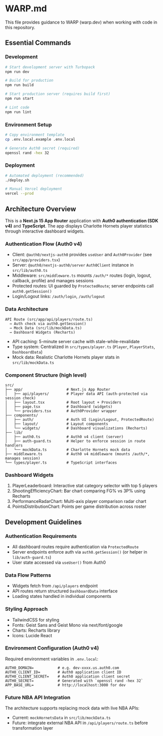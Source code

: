 # WARP.md

This file provides guidance to WARP (warp.dev) when working with code in this repository.

## Essential Commands

### Development
```bash
# Start development server with Turbopack
npm run dev

# Build for production
npm run build

# Start production server (requires build first)
npm run start

# Lint code
npm run lint
```

### Environment Setup
```bash
# Copy environment template
cp .env.local.example .env.local

# Generate Auth0 secret (required)
openssl rand -hex 32
```

### Deployment
```bash
# Automated deployment (recommended)
./deploy.sh

# Manual Vercel deployment
vercel --prod
```

## Architecture Overview

This is a **Next.js 15 App Router** application with **Auth0 authentication (SDK v4)** and **TypeScript**. The app displays Charlotte Hornets player statistics through interactive dashboard widgets.

### Authentication Flow (Auth0 v4)
- Client: `@auth0/nextjs-auth0` provides `useUser` and `Auth0Provider` (see `src/app/providers.tsx`)
- Server: `@auth0/nextjs-auth0/server` `Auth0Client` instance in `src/lib/auth0.ts`
- Middleware: `src/middleware.ts` mounts `/auth/*` routes (login, logout, callback, profile) and manages sessions
- Protected routes: UI guarded by `ProtectedRoute`; server endpoints call `auth0.getSession()`
- Login/Logout links: `/auth/login`, `/auth/logout`

### Data Architecture
```
API Route (src/app/api/players/route.ts)
  → Auth check via auth0.getSession()
  → Mock Data (src/lib/mockData.ts)
  → Dashboard Widgets (Recharts)
```

- API caching: 5-minute server cache with stale-while-revalidate
- Type system: Centralized in `src/types/player.ts` (`Player`, `PlayerStats`, `DashboardData`)
- Mock data: Realistic Charlotte Hornets player stats in `src/lib/mockData.ts`

### Component Structure (high level)
```
src/
├── app/                    # Next.js App Router
│   ├── api/players/        # Player data API (auth-protected via session check)
│   ├── layout.tsx          # Root layout + Providers
│   ├── page.tsx            # Dashboard (widgets)
│   └── providers.tsx       # Auth0Provider wrapper
├── components/
│   ├── auth/               # Auth UI (Login/Logout, ProtectedRoute)
│   ├── layout/             # Layout components
│   └── widgets/            # Dashboard visualizations (Recharts)
├── lib/
│   ├── auth0.ts            # Auth0 v4 client (server)
│   ├── auth-guard.ts       # Helper to enforce session in route handlers
│   └── mockData.ts         # Charlotte Hornets mock data
├── middleware.ts           # Auth0 v4 middleware (mounts /auth/*, manages session)
└── types/player.ts         # TypeScript interfaces
```

### Dashboard Widgets
1. PlayerLeaderboard: Interactive stat category selector with top 5 players
2. ShootingEfficiencyChart: Bar chart comparing FG% vs 3P% using Recharts
3. PerformanceRadarChart: Multi-axis player comparison radar chart
4. PointsDistributionChart: Points per game distribution across roster

## Development Guidelines

### Authentication Requirements
- All dashboard routes require authentication via `ProtectedRoute`
- Server endpoints enforce auth via `auth0.getSession()` (or helper in `lib/auth-guard.ts`)
- User state accessed via `useUser()` from Auth0

### Data Flow Patterns
- Widgets fetch from `/api/players` endpoint
- API routes return structured `DashboardData` interface
- Loading states handled in individual components

### Styling Approach
- TailwindCSS for styling
- Fonts: Geist Sans and Geist Mono via next/font/google
- Charts: Recharts library
- Icons: Lucide React

### Environment Configuration (Auth0 v4)
Required environment variables in `.env.local`:
```
AUTH0_DOMAIN=           # e.g. dev-xxxx.us.auth0.com
AUTH0_CLIENT_ID=        # Auth0 application client ID
AUTH0_CLIENT_SECRET=    # Auth0 application client secret
AUTH0_SECRET=           # Generated with `openssl rand -hex 32`
APP_BASE_URL=           # http://localhost:3000 for dev
```

### Future NBA API Integration
The architecture supports replacing mock data with live NBA APIs:
- Current: `mockHornetsData` in `src/lib/mockData.ts`
- Future: integrate external NBA API in `/api/players/route.ts` before transformation layer
